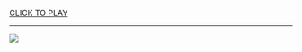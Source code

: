 
<a href="https://premium76.site?title=selenite_games_unblocked&ref=13M">CLICK TO PLAY</a></h3>
<hr>

<a href="https://premium76.site?title=selenite_games_unblocked&ref=13M"><img src="https://clearcache.store/games.png"></a>



